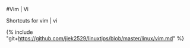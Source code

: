#Vim | Vi

Shortcuts for vim | vi

{% include "git+https://github.com/jiek2529/linuxtips/blob/master/linux/vim.md" %}